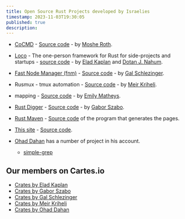 ```yaml
---
title: Open Source Rust Projects developed by Israelies
timestamp: 2023-11-03T19:30:05
published: true
description:
---
```


* [CoCMD](https://cocmd.org/) - [Source code](https://github.com/cocmd) - by [Moshe Roth](https://www.linkedin.com/in/mosherot/).

* [Loco](https://loco.rs/) - The one-person framework for Rust for side-projects and startups - [source code](https://github.com/loco-rs/loco) - by [Elad Kaplan](https://github.com/kaplanelad) and [Dotan J. Nahum](https://github.com/jondot).

* [Fast Node Manager (fnm)](https://fnm.vercel.app/) - [Source code](https://github.com/Schniz/fnm) - by [Gal Schlezinger](https://www.linkedin.com/in/schlez/).

* Rusmux - tmux automation - [Source code](https://github.com/MeirKriheli/rusmux) - by [Meir Kriheli](https://www.linkedin.com/in/meirkriheli/).

* mapping - [Source code](https://github.com/EmilyMatt/mapping-rs) - by [Emily Matheys](https://www.linkedin.com/in/emilymatheys/).

* [Rust Digger](https://rust-digger.code-maven.com/) - [Source code](https://github.com/szabgab/rust-digger) - by [Gabor Szabo](https://www.linkedin.com/in/szabgab/).
* [Rust Maven](https://rust.code-maven.com/) - [Source code](https://github.com/szabgab/code-maven.rs) of the program that generates the pages.
* [This site](https://rust.org.il/) - [Source code](https://github.com/szabgab/rust.org.il).


* [Ohad Dahan](https://github.com/ohaddahan) has a number of project in his account.
    * [simple-grep](https://github.com/ohaddahan/simple-grep)


## Our members on Cartes.io

* [Crates by Elad Kaplan](https://crates.io/users/kaplanelad)
* [Crates by Gabor Szabo](https://crates.io/users/szabgab)
* [Crates by Gal Schlezinger](https://crates.io/users/schniz)
* [Crates by Meir Kriheli](https://crates.io/users/meirkriheli)
* [Crates by Ohad Dahan](https://crates.io/users/ohaddahan)
